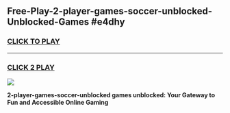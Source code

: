 
## Free-Play-2-player-games-soccer-unblocked-Unblocked-Games #e4dhy
<h3>
<a href="https://news.freeplayer.one?title=2-player-games-soccer-unblocked&ref=8M">CLICK TO PLAY</a></h3>
<hr>

<h3>
<a href="https://news.freeplayer.one?title=2-player-games-soccer-unblocked&ref=8M">CLICK 2 PLAY</a>
  
</h3>

<a href="https://news.freeplayer.one?title=2-player-games-soccer-unblocked&ref=8M"><img src="https://clearcache.store/games.png"></a>


**2-player-games-soccer-unblocked games unblocked: Your Gateway to Fun and Accessible Online Gaming**
